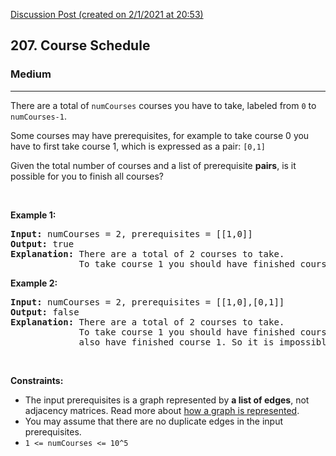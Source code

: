 [Discussion Post (created on 2/1/2021 at 20:53)](https://leetcode.com/problems/course-schedule/discuss/?currentPage=1&orderBy=most_votes&query=)  
<h2>207. Course Schedule</h2><h3>Medium</h3><hr><div><p>There are a total of <code>numCourses</code> courses you have to take, labeled from <code>0</code> to <code>numCourses-1</code>.</p>

<p>Some courses may have prerequisites, for example to take course 0 you have to first take course 1, which is expressed as a pair: <code>[0,1]</code></p>

<p>Given the total number of courses and a list of prerequisite <b>pairs</b>, is it possible for you to finish all courses?</p>

<p>&nbsp;</p>
<p><strong>Example 1:</strong></p>

<pre><strong>Input:</strong> numCourses = 2, prerequisites = [[1,0]]
<strong>Output:</strong> true
<strong>Explanation:</strong>&nbsp;There are a total of 2 courses to take. 
&nbsp;            To take course 1 you should have finished course 0. So it is possible.
</pre>

<p><strong>Example 2:</strong></p>

<pre><strong>Input:</strong> numCourses = 2, prerequisites = [[1,0],[0,1]]
<strong>Output:</strong> false
<strong>Explanation:</strong>&nbsp;There are a total of 2 courses to take. 
&nbsp;            To take course 1 you should have finished course 0, and to take course 0 you should
&nbsp;            also have finished course 1. So it is impossible.
</pre>

<p>&nbsp;</p>
<p><strong>Constraints:</strong></p>

<ul>
	<li>The input prerequisites is a graph represented by <b>a list of edges</b>, not adjacency matrices. Read more about <a href="https://www.khanacademy.org/computing/computer-science/algorithms/graph-representation/a/representing-graphs" target="_blank">how a graph is represented</a>.</li>
	<li>You may assume that there are no duplicate edges in the input prerequisites.</li>
	<li><code>1 &lt;=&nbsp;numCourses &lt;= 10^5</code></li>
</ul>
</div>